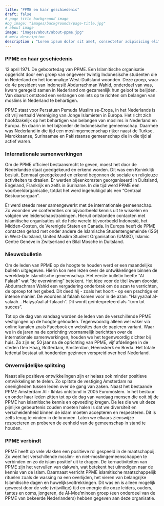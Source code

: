 ```yaml
---
title: "PPME en haar geschiedenis"
draft: false
# page title background image
#bg_image: "images/backgrounds/page-title.jpg"
# about image
image: "images/about/about-ppme.jpg"
# meta description
description : "Lorem ipsum dolor sit amet, consectetur adipisicing elit, sed do eiusmod tempor incididunt ut labore. dolore magna aliqua. Ut enim ad minim veniam, quis nostrud."
---
```


### PPME en haar geschiedenis

12 april 1971. De geboortedag van PPME. Een Islamitische organisatie opgericht door een groep van ongeveer twintig Indonesische studenten die in Nederland en het toenmalige West-Duitsland woonden. Deze groep, waar de 4e president van Indonesië Abdurrachman Wahid, onderdeel van was, kwam geregeld samen in Nederland om gezamenlijk hun geloof te belijden. Van daaruit ontstond een verlangen om iets op te richten om belangen van moslims in Nederland te behartigen.

PPME staat voor Persatuan Pemuda Muslim se-Eropa, in het Nederlands is dit vrij vertaald Vereniging van Jonge Islamieten in Europa. Het richt zich hoofdzakelijk op het behartigen van belangen van moslims in Nederland en Europa. En daarin in het bijzonder de Indonesische gemeenschap. Daarmee was Nederland in die tijd een moslimgemeenschap rijker naast de Turkse, Marokkaanse, Surinaamse en Pakistaanse gemeenschap die in die tijd al actief waren.

### Internationale samenwerkingen

Om de PPME officieel bestaansrecht te geven, moest het door de Nederlandse staat goedgekeurd en erkend worden. Dit was een Koninklijk besluit. Eenmaal goedgekeurd en erkend begonnen de sociale en religieuze activiteiten te draaien. Er werden bijeenkomsten georganiseerd in Duitsland, Engeland, Frankrijk en zelfs in Suriname. In die tijd werd PPME een voorbeeldorganisatie, totdat het werd ingehuldigd als een “Centraal Bestuursorgaan”.

Er werd steeds meer samengewerkt met de internationale gemeenschap. Zo woonden we conferenties om bijvoorbeeld kennis uit te wisselen en volgden we leiderschapstrainingen. Hieruit ontstonden contacten met islamitische organisaties uit de hele wereld bijvoorbeeld Indonesië, het Midden-Oosten, de Verenigde Staten en Canada. In Europa heeft de PPME contacten gehad met onder andere de Islamische Studentengemeinde (ISG) in West-Duitsland, United Muslim Student Organisation (UMSO), Islamic Centre Genève in Zwitserland en Bilal Mosche in Duitsland.

### Nieuwsbulletin

Om de leden van PPME op de hoogte te houden werd er een maandelijks bulletin uitgegeven. Hierin kon men lezen over de ontwikkelingen binnen de wereldwijde islamitische gemeenschap. Het eerste bulletin heette “Al Falaah” wat “de overwinning” betekent. Het idee voor de titel kwam doordat Abdurrachman Wahid een vergadering onderbrak om de azan te verrichten, de oproep tot het gebed. Dit deed hij - zoals het hoort - op een prachtige en intense manier. De woorden al falaah komen voor in de azan: “Haiyya’aal al-salaah… Haiyya’aal al-falaach”. Dit wordt geïnterpreteerd als “kom tot succes”.

Tot op de dag van vandaag worden de leden van de verschillende PPME vestigingen op de hoogte gehouden. Tegenwoordig alleen wel vaker via online kanalen zoals Facebook en websites dan de papieren variant. Waar we in de jaren na de oprichting voornamelijk berichtten over de internationale samenwerkingen, houden we het tegenwoordig dichter bij huis. Zo zijn er, 50 jaar na de oprichting van PPME, vijf afdelingen in de steden Den Haag, Rotterdam, Amsterdam, Heemskerk en Breda. Het totale ledental bestaat uit honderden gezinnen verspreid over heel Nederland. 

### Onvermijdelijke splitsing

Naast alle positieve ontwikkelingen zijn er helaas ook minder positieve ontwikkelingen te delen. Zo splitste de vestiging Amsterdam na onenigheden tussen leden over de gang van zaken. Naast het bestaande PPME Amsterdam Al - Ikhlas ontstond in 2005 Euromoslem. In het bestuur en onder haar leden zitten tot op de dag van vandaag mensen die ooit bij de PPME hun islamitische kennis en opvoeding kregen. 
De les die we uit deze pijnlijke gebeurtenis zouden moeten halen is dat we diversiteit en verscheidenheid binnen de islam moeten accepteren en respecteren. Dit is zelfs terug te vinden in de bronnen. Laten we elkaars zienswijze respecteren en proberen de eenheid van de gemeenschap in stand te houden.

### PPME verbindt

PPME heeft op vele vlakken een positieve rol gespeeld in de maatschappij. Zo weet het verschillende moslim- en niet-moslimgemeenschappen te verbinden en zo de islam positief uit te dragen. De kernactiviteiten van PPME zijn het vervullen van dakwah, wat betekent het uitnodigen naar de kennis van de Islam. Daarnaast verricht PPME islamitische maatschappelijk rituelen zoals de wassing na een overlijden, het vieren van belangrijke Islamitische dagen en huwelijksvoltrekkingen.
Dit was en is alleen mogelijk geweest door de vele (vrijwillige) tijd en energie die onze leiders, ouders, tantes en ooms, jongeren, de Al-Moe’minoen groep (een onderdeel van de PPME van bekeerde Nederlanders) hebben gegeven aan deze organisatie.
